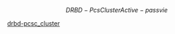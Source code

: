 $$DRBD-Pcs Cluster Active -passvie$$


[drbd-pcsc_cluster](https://github.com/rio-ke/workman/blob/main/linux/DRBD-PCS-cluster/drbd-pcs-active-passive-cluster.md)
